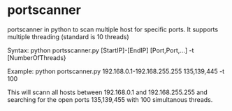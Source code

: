 # portscanner
portscanner in python to scan multiple host for specific ports.
It supports multiple threading (standard is 10 threads)


Syntax:
python portsscanner.py [StartIP]-[EndIP] [Port,Port,...] -t [NumberOfThreads}

Example:
python portscanner.py 192.168.0.1-192.168.255.255 135,139,445 -t 100

This will scann all hosts between 192.168.0.1 and 192.168.255.255 and searching for the open ports 135,139,455 with 100 simultanous threads.
